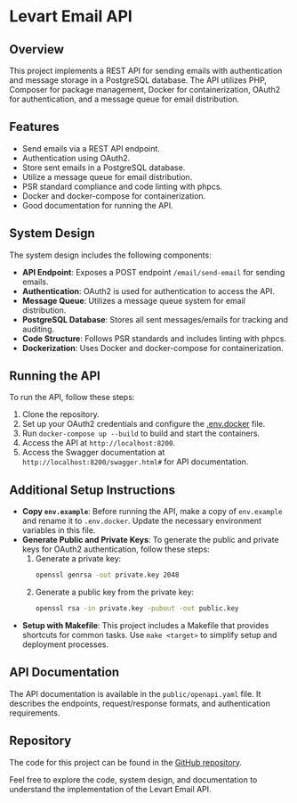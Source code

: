 # Levart Email API

## Overview
This project implements a REST API for sending emails with authentication and message storage in a PostgreSQL database. The API utilizes PHP, Composer for package management, Docker for containerization, OAuth2 for authentication, and a message queue for email distribution.

## Features
- Send emails via a REST API endpoint.
- Authentication using OAuth2.
- Store sent emails in a PostgreSQL database.
- Utilize a message queue for email distribution.
- PSR standard compliance and code linting with phpcs.
- Docker and docker-compose for containerization.
- Good documentation for running the API.

## System Design
The system design includes the following components:
- **API Endpoint**: Exposes a POST endpoint `/email/send-email` for sending emails.
- **Authentication**: OAuth2 is used for authentication to access the API.
- **Message Queue**: Utilizes a message queue system for email distribution.
- **PostgreSQL Database**: Stores all sent messages/emails for tracking and auditing.
- **Code Structure**: Follows PSR standards and includes linting with phpcs.
- **Dockerization**: Uses Docker and docker-compose for containerization.

## Running the API
To run the API, follow these steps:
1. Clone the repository.
2. Set up your OAuth2 credentials and configure the [.env.docker](file:///var/www/html/levart-email-service/.env.docker#1%2C1-1%2C1) file.
3. Run `docker-compose up --build` to build and start the containers.
4. Access the API at `http://localhost:8200`.
5. Access the Swagger documentation at `http://localhost:8200/swagger.html#` for API documentation.

## Additional Setup Instructions
- **Copy `env.example`**: Before running the API, make a copy of `env.example` and rename it to `.env.docker`. Update the necessary environment variables in this file.
- **Generate Public and Private Keys**: To generate the public and private keys for OAuth2 authentication, follow these steps:
  1. Generate a private key:
     ```bash
     openssl genrsa -out private.key 2048
     ```
  2. Generate a public key from the private key:
     ```bash
     openssl rsa -in private.key -pubout -out public.key
     ```
- **Setup with Makefile**: This project includes a Makefile that provides shortcuts for common tasks. Use `make <target>` to simplify setup and deployment processes.

## API Documentation
The API documentation is available in the `public/openapi.yaml` file. It describes the endpoints, request/response formats, and authentication requirements.

## Repository
The code for this project can be found in the [GitHub repository](https://github.com/levartech/fbfc3debc376e761e0e8ee09c61695b0).

Feel free to explore the code, system design, and documentation to understand the implementation of the Levart Email API.